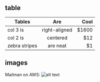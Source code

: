 
## table

| Tables        | Are           | Cool  |
| ------------- |:-------------:| -----:|
| col 3 is      | right-aligned | $1600 |
| col 2 is      | centered      |   $12 |
| zebra stripes | are neat      |    $1 |


## images

Mailman on AWS: 
![alt text](https://uiho.github.io/images/mailman_aws.png "Mailman on AWS")
